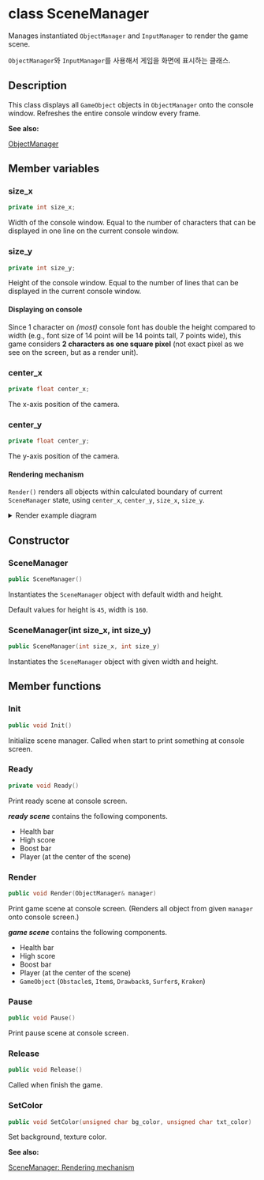 # class SceneManager

Manages instantiated `ObjectManager` and `InputManager` to render the game scene.

`ObjectManager`와 `InputManager`를 사용해서 게임을 화면에 표시하는 클래스.

## Description

This class displays all `GameObject` objects in `ObjectManager` onto the console window. Refreshes the entire console window every frame.

**See also:**

[ObjectManager](ObjectManager.md)

## Member variables

### size_x

```cpp
private int size_x;
```

Width of the console window. Equal to the number of characters that can be displayed in one line on the current console window.

### size_y

```cpp
private int size_y;
```

Height of the console window. Equal to the number of lines that can be displayed in the current console window.

#### Displaying on console

Since 1 character on _(most)_ console font has double the height compared to width (e.g., font size of 14 point will be 14 points tall, 7 points wide), this game considers **2 characters as one square pixel** (not exact pixel as we see on the screen, but as a render unit).

### center_x

```cpp
private float center_x;
```

The x-axis position of the camera.

### center_y

```cpp
private float center_y;
```

The y-axis position of the camera.

#### Rendering mechanism

`Render()` renders all objects within calculated boundary of current `SceneManager` state, using `center_x`, `center_y`, `size_x`, `size_y`.

<details>
<summary>Render example diagram</summary>
</br>

![Diagram](diagram/SceneManager_render_diagram.drawio.svg)

Click [here](https://app.diagrams.net/#Hbgb10%2Fconsole-surfing-game%2Fmaster%2Fdocs%2Fdiagram%2FSceneManager_render_diagram.drawio.svg) to edit this diagram on _draw.io_.

</details>

## Constructor

### SceneManager

```cpp
public SceneManager()
```

Instantiates the `SceneManager` object with default width and height.

Default values for height is `45`, width is `160`.

### SceneManager(int size_x, int size_y)

```cpp
public SceneManager(int size_x, int size_y)
```

Instantiates the `SceneManager` object with given width and height.

## Member functions

### Init

```cpp
public void Init()
```

Initialize scene manager. Called when start to print something at console screen.

### Ready

```cpp
private void Ready()
```

Print ready scene at console screen.

***ready scene*** contains the following components.

- Health bar
- High score
- Boost bar
- Player (at the center of the scene)

### Render

```cpp
public void Render(ObjectManager& manager)
```

Print game scene at console screen. (Renders all object from given `manager` onto console screen.)

***game scene*** contains the following components.

- Health bar
- High score
- Boost bar
- Player (at the center of the scene)
- `GameObject` (`Obstacle`s, `Item`s, `Drawback`s, `Surfer`s, `Kraken`)


### Pause

```cpp
public void Pause()
```

Print pause scene at console screen.

### Release

```cpp
public void Release()
```

Called when finish the game.

### SetColor

```cpp
public void SetColor(unsigned char bg_color, unsigned char txt_color)
```

Set background, texture color.

**See also:**

[SceneManager: Rendering mechanism](#Rendering-mechanism)
